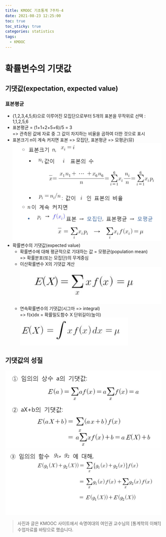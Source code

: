 ```yaml
---
title: KMOOC 기초통계 7주차-4
date: 2021-08-23 12:25:00
toc: true
toc_sticky: true
categories: statistics
tags:
  - KMOOC
---
```


# 확률변수의 기댓값

## 기댓값(expectation, expected value)

### 표본평균
- {1,2,3,4,5,6}으로 이루어진 모집단으로부터 5개의 표본을 무작위로 선택 : 1,1,2,5,6
- 표본평균 = (1+1+2+5+6)/5 = 3  
=> 관측된 값에 자료 중 그 값이 차지하는 비율을 곱하여 더한 것으로 표시
- 표본크기 n이 계속 커지면 표본 => 모집단, 표본평균 => 모평균(뮤)  
![](/assets/images/statistics/expectation.png)
- 확률변수의 기댓값(expected value)
  - 확률변수에 대해 평균적으로 기대하는 값 = 모평균(population mean)  
  => 확률분포(또는 모집단)의 무게중심
  - 이산확률변수 X의 기댓값 계산  
  ![](/assets/images/statistics/expectation2.png)
  - 연속확률변수의 기댓값(시그마 => integral)  
  => f(x)dx = 확률밀도함수 X 단위길이(높이)  
  ![](/assets/images/statistics/expectation3.png)

## 기댓값의 성질

![](/assets/images/statistics/expectation4.png)  
![](/assets/images/statistics/expectation5.png)  


> 사진과 글은 KMOOC 사이트에서 숙명여대의 여인권 교수님의 [통계학의 이해1] 수업자료를 바탕으로 했습니다.  

